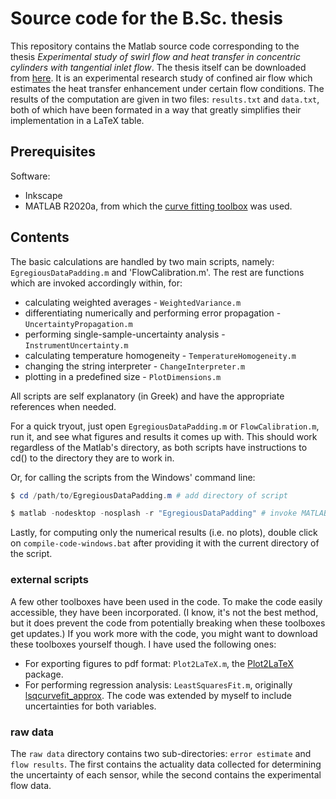 # Source code for the B.Sc. thesis
This repository contains the Matlab source code corresponding to the thesis *Experimental study of swirl flow and heat transfer in concentric cylinders with tangential inlet flow*. The thesis itself can be downloaded from [here](https://drive.google.com/drive/folders/15u5Fi_lQtK2yJz6T-DN7GTj6o2hvR9nX). It is an experimental research study of confined air flow which estimates the heat transfer enhancement under certain flow conditions. The results of the computation are given in two files: `results.txt` and `data.txt`, both of which have been formated in a way that greatly simplifies their implementation in a LaTeX table. 

## Prerequisites

Software:

* Inkscape
* MATLAB R2020a, from which the [curve fitting toolbox](https://se.mathworks.com/products/curvefitting.html) was used.

## Contents

The basic calculations are handled by two main scripts, namely: `EgregiousDataPadding.m` and 'FlowCalibration.m'. The rest are functions which are invoked accordingly within, for:

* calculating weighted averages - `WeightedVariance.m` 
* differentiating numerically and performing error propagation - `UncertaintyPropagation.m`
* performing single-sample-uncertainty analysis - `InstrumentUncertainty.m`
* calculating temperature homogeneity - `TemperatureHomogeneity.m`
* changing the string interpreter - `ChangeInterpreter.m`
* plotting in a predefined size - `PlotDimensions.m`

All scripts are self explanatory (in Greek) and have the appropriate references when needed.

For a quick tryout, just open `EgregiousDataPadding.m` or `FlowCalibration.m`, run it, and see what figures and results it comes up with. This should work regardless of the Matlab's directory, as both scripts have instructions to cd() to the directory they are to work in.

Or, for calling the scripts from the Windows' command line:

```powershell
$ cd /path/to/EgregiousDataPadding.m # add directory of script

$ matlab -nodesktop -nosplash -r "EgregiousDataPadding" # invoke MATLAB
```

Lastly, for computing only the numerical results (i.e. no plots), double click on `compile-code-windows.bat` after providing it with the current directory of the script. 

### external scripts
A few other toolboxes have been used in the code. To make the code easily accessible, they have been incorporated. (I know, it's not the best method, but it does prevent the code from potentially breaking when these toolboxes get updates.) If you work more with the code, you might want to download these toolboxes yourself though. I have used the following ones:

* For exporting figures to pdf format: `Plot2LaTeX.m`, the [Plot2LaTeX](https://se.mathworks.com/matlabcentral/fileexchange/52700-plot2latex) package.
* For performing regression analysis: `LeastSquaresFit.m`, originally [lsqcurvefit_approx](https://github.com/tamaskis/lsqcurvefit_approx-MATLAB). The code was extended by myself to include uncertainties for both variables. 

### raw data

The `raw data` directory contains two sub-directories: `error estimate` and `flow results`. The first contains the actuality data collected for determining the uncertainty of each sensor, while the second contains the experimental flow data. 
